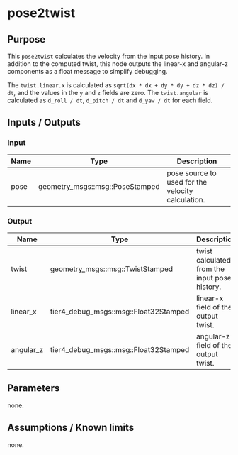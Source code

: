 # pose2twist

## Purpose

This `pose2twist` calculates the velocity from the input pose history. In addition to the computed twist, this node outputs the linear-x and angular-z components as a float message to simplify debugging.

The `twist.linear.x` is calculated as `sqrt(dx * dx + dy * dy + dz * dz) / dt`, and the values in the `y` and `z` fields are zero.
The `twist.angular` is calculated as `d_roll / dt`, `d_pitch / dt` and `d_yaw / dt` for each field.

## Inputs / Outputs

### Input

| Name | Type                            | Description                                       |
| ---- | ------------------------------- | ------------------------------------------------- |
| pose | geometry_msgs::msg::PoseStamped | pose source to used for the velocity calculation. |

### Output

| Name      | Type                                  | Description                                   |
| --------- | ------------------------------------- | --------------------------------------------- |
| twist     | geometry_msgs::msg::TwistStamped      | twist calculated from the input pose history. |
| linear_x  | tier4_debug_msgs::msg::Float32Stamped | linear-x field of the output twist.           |
| angular_z | tier4_debug_msgs::msg::Float32Stamped | angular-z field of the output twist.          |

## Parameters

none.

## Assumptions / Known limits

none.
